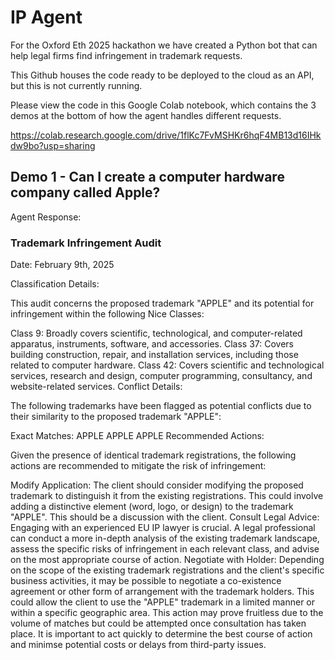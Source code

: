 # IP Agent
For the Oxford Eth 2025 hackathon we have created a Python bot that can help legal firms find infringement in trademark requests.

This Github houses the code ready to be deployed to the cloud as an API, but this is not currently running.

Please view the code in this Google Colab notebook, which contains the 3 demos at the bottom of how the agent handles different requests.

https://colab.research.google.com/drive/1flKc7FvMSHKr6hqF4MB13d16IHkdw9bo?usp=sharing

## Demo 1 - Can I create a computer hardware company called Apple?

Agent Response:

### Trademark Infringement Audit

Date: February 9th, 2025

Classification Details:

This audit concerns the proposed trademark "APPLE" and its potential for infringement within the following Nice Classes:

Class 9: Broadly covers scientific, technological, and computer-related apparatus, instruments, software, and accessories.
Class 37: Covers building construction, repair, and installation services, including those related to computer hardware.
Class 42: Covers scientific and technological services, research and design, computer programming, consultancy, and website-related services.
Conflict Details:

The following trademarks have been flagged as potential conflicts due to their similarity to the proposed trademark "APPLE":

Exact Matches:
APPLE
APPLE
APPLE
Recommended Actions:

Given the presence of identical trademark registrations, the following actions are recommended to mitigate the risk of infringement:

Modify Application: The client should consider modifying the proposed trademark to distinguish it from the existing registrations. This could involve adding a distinctive element (word, logo, or design) to the trademark "APPLE". This should be a discussion with the client.
Consult Legal Advice: Engaging with an experienced EU IP lawyer is crucial. A legal professional can conduct a more in-depth analysis of the existing trademark landscape, assess the specific risks of infringement in each relevant class, and advise on the most appropriate course of action.
Negotiate with Holder: Depending on the scope of the existing trademark registrations and the client's specific business activities, it may be possible to negotiate a co-existence agreement or other form of arrangement with the trademark holders. This could allow the client to use the "APPLE" trademark in a limited manner or within a specific geographic area. This action may prove fruitless due to the volume of matches but could be attempted once consultation has taken place.
It is important to act quickly to determine the best course of action and minimse potential costs or delays from third-party issues.
